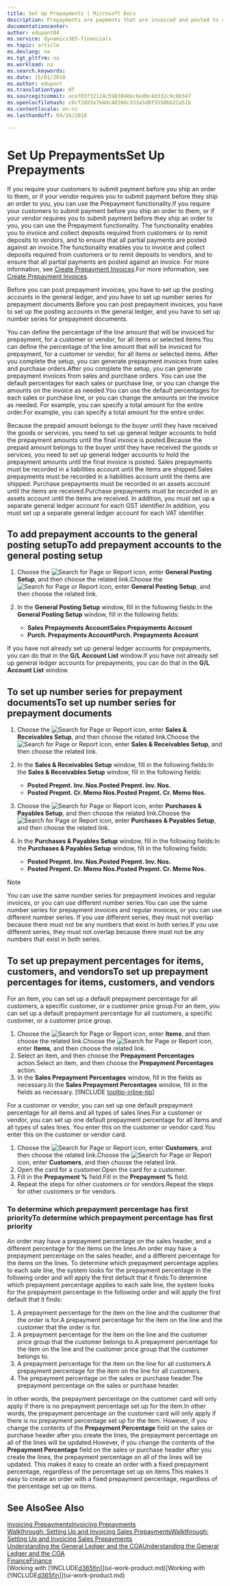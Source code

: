 ```yaml
---
title: Set Up Prepayments | Microsoft Docs
description: Prepayments are payments that are invoiced and posted to a sales or purchase prepayment order before final invoicing. You might require a deposit before you manufacture items to order, or you might require payment before you ship items to a customer. The prepayments functionality enables you to invoice and collect deposits required from customers or to remit deposits to vendors. Thus, you can ensure that all payments are posted against an invoice.
documentationcenter: 
author: edupont04
ms.service: dynamics365-financials
ms.topic: article
ms.devlang: na
ms.tgt_pltfrm: na
ms.workload: na
ms.search.keywords: 
ms.date: 15/01/2018
ms.author: edupont
ms.translationtype: HT
ms.sourcegitcommit: acef03f32124c5983846bc6ed0c4d332c9c8b347
ms.openlocfilehash: c0cf2dd3e7b8dc4830dc333a5d0f5550bb22a51b
ms.contentlocale: en-nz
ms.lasthandoff: 04/16/2018

---
```

# <a name="set-up-prepayments"></a><span data-ttu-id="f9f50-106">Set Up Prepayments</span><span class="sxs-lookup"><span data-stu-id="f9f50-106">Set Up Prepayments</span></span>
<span data-ttu-id="f9f50-107">If you require your customers to submit payment before you ship an order to them, or if your vendor requires you to submit payment before they ship an order to you, you can use the Prepayment functionality.</span><span class="sxs-lookup"><span data-stu-id="f9f50-107">If you require your customers to submit payment before you ship an order to them, or if your vendor requires you to submit payment before they ship an order to you, you can use the Prepayment functionality.</span></span> <span data-ttu-id="f9f50-108">The functionality enables you to invoice and collect deposits required from customers or to remit deposits to vendors, and to ensure that all partial payments are posted against an invoice.</span><span class="sxs-lookup"><span data-stu-id="f9f50-108">The functionality enables you to invoice and collect deposits required from customers or to remit deposits to vendors, and to ensure that all partial payments are posted against an invoice.</span></span> <span data-ttu-id="f9f50-109">For more information, see [Create Prepayment Invoices](finance-how-to-create-prepayment-invoices.md).</span><span class="sxs-lookup"><span data-stu-id="f9f50-109">For more information, see [Create Prepayment Invoices](finance-how-to-create-prepayment-invoices.md).</span></span>

<span data-ttu-id="f9f50-110">Before you can post prepayment invoices, you have to set up the posting accounts in the general ledger, and you have to set up number series for prepayment documents.</span><span class="sxs-lookup"><span data-stu-id="f9f50-110">Before you can post prepayment invoices, you have to set up the posting accounts in the general ledger, and you have to set up number series for prepayment documents.</span></span>  

<span data-ttu-id="f9f50-111">You can define the percentage of the line amount that will be invoiced for prepayment, for a customer or vendor, for all items or selected items.</span><span class="sxs-lookup"><span data-stu-id="f9f50-111">You can define the percentage of the line amount that will be invoiced for prepayment, for a customer or vendor, for all items or selected items.</span></span> <span data-ttu-id="f9f50-112">After you complete the setup, you can generate prepayment invoices from sales and purchase orders.</span><span class="sxs-lookup"><span data-stu-id="f9f50-112">After you complete the setup, you can generate prepayment invoices from sales and purchase orders.</span></span> <span data-ttu-id="f9f50-113">You can use the default percentages for each sales or purchase line, or you can change the amounts on the invoice as needed.</span><span class="sxs-lookup"><span data-stu-id="f9f50-113">You can use the default percentages for each sales or purchase line, or you can change the amounts on the invoice as needed.</span></span> <span data-ttu-id="f9f50-114">For example, you can specify a total amount for the entire order.</span><span class="sxs-lookup"><span data-stu-id="f9f50-114">For example, you can specify a total amount for the entire order.</span></span>  

<span data-ttu-id="f9f50-115">Because the prepaid amount belongs to the buyer until they have received the goods or services, you need to set up general ledger accounts to hold the prepayment amounts until the final invoice is posted.</span><span class="sxs-lookup"><span data-stu-id="f9f50-115">Because the prepaid amount belongs to the buyer until they have received the goods or services, you need to set up general ledger accounts to hold the prepayment amounts until the final invoice is posted.</span></span> <span data-ttu-id="f9f50-116">Sales prepayments must be recorded in a liabilities account until the items are shipped.</span><span class="sxs-lookup"><span data-stu-id="f9f50-116">Sales prepayments must be recorded in a liabilities account until the items are shipped.</span></span> <span data-ttu-id="f9f50-117">Purchase prepayments must be recorded in an assets account until the items are received.</span><span class="sxs-lookup"><span data-stu-id="f9f50-117">Purchase prepayments must be recorded in an assets account until the items are received.</span></span> <span data-ttu-id="f9f50-118">In addition, you must set up a separate general ledger account for each GST identifier.</span><span class="sxs-lookup"><span data-stu-id="f9f50-118">In addition, you must set up a separate general ledger account for each VAT identifier.</span></span>

## <a name="to-add-prepayment-accounts-to-the-general-posting-setup"></a><span data-ttu-id="f9f50-119">To add prepayment accounts to the general posting setup</span><span class="sxs-lookup"><span data-stu-id="f9f50-119">To add prepayment accounts to the general posting setup</span></span>  

1. <span data-ttu-id="f9f50-120">Choose the ![Search for Page or Report](media/ui-search/search_small.png "Search for Page or Report icon") icon, enter **General Posting Setup**, and then choose the related link.</span><span class="sxs-lookup"><span data-stu-id="f9f50-120">Choose the ![Search for Page or Report](media/ui-search/search_small.png "Search for Page or Report icon") icon, enter **General Posting Setup**, and then choose the related link.</span></span>
2. <span data-ttu-id="f9f50-121">In the **General Posting Setup** window, fill in the following fields:</span><span class="sxs-lookup"><span data-stu-id="f9f50-121">In the **General Posting Setup** window, fill in the following fields:</span></span>  

    - <span data-ttu-id="f9f50-122">**Sales Prepayments Account**</span><span class="sxs-lookup"><span data-stu-id="f9f50-122">**Sales Prepayments Account**</span></span>  
    - <span data-ttu-id="f9f50-123">**Purch. Prepayments Account**</span><span class="sxs-lookup"><span data-stu-id="f9f50-123">**Purch. Prepayments Account**</span></span>  

<span data-ttu-id="f9f50-124">If you have not already set up general ledger accounts for prepayments, you can do that in the **G/L Account List** window.</span><span class="sxs-lookup"><span data-stu-id="f9f50-124">If you have not already set up general ledger accounts for prepayments, you can do that in the **G/L Account List** window.</span></span>  

## <a name="to-set-up-number-series-for-prepayment-documents"></a><span data-ttu-id="f9f50-125">To set up number series for prepayment documents</span><span class="sxs-lookup"><span data-stu-id="f9f50-125">To set up number series for prepayment documents</span></span>  

1. <span data-ttu-id="f9f50-126">Choose the ![Search for Page or Report](media/ui-search/search_small.png "Search for Page or Report icon") icon, enter **Sales & Receivables Setup**, and then choose the related link.</span><span class="sxs-lookup"><span data-stu-id="f9f50-126">Choose the ![Search for Page or Report](media/ui-search/search_small.png "Search for Page or Report icon") icon, enter **Sales & Receivables Setup**, and then choose the related link.</span></span>
2. <span data-ttu-id="f9f50-127">In the **Sales & Receivables Setup** window, fill in the following fields:</span><span class="sxs-lookup"><span data-stu-id="f9f50-127">In the **Sales & Receivables Setup** window, fill in the following fields:</span></span>  

   - <span data-ttu-id="f9f50-128">**Posted Prepmt. Inv. Nos.**</span><span class="sxs-lookup"><span data-stu-id="f9f50-128">**Posted Prepmt. Inv. Nos.**</span></span>
   - <span data-ttu-id="f9f50-129">**Posted Prepmt. Cr. Memo Nos.**</span><span class="sxs-lookup"><span data-stu-id="f9f50-129">**Posted Prepmt. Cr. Memo Nos.**</span></span>

1. <span data-ttu-id="f9f50-130">Choose the ![Search for Page or Report](media/ui-search/search_small.png "Search for Page or Report icon") icon, enter **Purchases & Payables Setup**, and then choose the related link.</span><span class="sxs-lookup"><span data-stu-id="f9f50-130">Choose the ![Search for Page or Report](media/ui-search/search_small.png "Search for Page or Report icon") icon, enter **Purchases & Payables Setup**, and then choose the related link.</span></span>
2. <span data-ttu-id="f9f50-131">In the **Purchases & Payables Setup** window, fill in the following fields:</span><span class="sxs-lookup"><span data-stu-id="f9f50-131">In the **Purchases & Payables Setup** window, fill in the following fields:</span></span>

    - <span data-ttu-id="f9f50-132">**Posted Prepmt. Inv. Nos.**</span><span class="sxs-lookup"><span data-stu-id="f9f50-132">**Posted Prepmt. Inv. Nos.**</span></span>
    - <span data-ttu-id="f9f50-133">**Posted Prepmt. Cr. Memo Nos.**</span><span class="sxs-lookup"><span data-stu-id="f9f50-133">**Posted Prepmt. Cr. Memo Nos.**</span></span>

> [!NOTE]  
>  <span data-ttu-id="f9f50-134">You can use the same number series for prepayment invoices and regular invoices, or you can use different number series.</span><span class="sxs-lookup"><span data-stu-id="f9f50-134">You can use the same number series for prepayment invoices and regular invoices, or you can use different number series.</span></span> <span data-ttu-id="f9f50-135">If you use different series, they must not overlap because there must not be any numbers that exist in both series.</span><span class="sxs-lookup"><span data-stu-id="f9f50-135">If you use different series, they must not overlap because there must not be any numbers that exist in both series.</span></span>  

## <a name="to-set-up-prepayment-percentages-for-items-customers-and-vendors"></a><span data-ttu-id="f9f50-136">To set up prepayment percentages for items, customers, and vendors</span><span class="sxs-lookup"><span data-stu-id="f9f50-136">To set up prepayment percentages for items, customers, and vendors</span></span>  
<span data-ttu-id="f9f50-137">For an item, you can set up a default prepayment percentage for all customers, a specific customer, or a customer price group.</span><span class="sxs-lookup"><span data-stu-id="f9f50-137">For an item, you can set up a default prepayment percentage for all customers, a specific customer, or a customer price group.</span></span>  

1. <span data-ttu-id="f9f50-138">Choose the ![Search for Page or Report](media/ui-search/search_small.png "Search for Page or Report icon") icon, enter **Items**, and then choose the related link.</span><span class="sxs-lookup"><span data-stu-id="f9f50-138">Choose the ![Search for Page or Report](media/ui-search/search_small.png "Search for Page or Report icon") icon, enter **Items**, and then choose the related link.</span></span>
2. <span data-ttu-id="f9f50-139">Select an item, and then choose the **Prepayment Percentages** action.</span><span class="sxs-lookup"><span data-stu-id="f9f50-139">Select an item, and then choose the **Prepayment Percentages** action.</span></span>  
3. <span data-ttu-id="f9f50-140">In the **Sales Prepayment Percentages** window, fill in the fields as necessary.</span><span class="sxs-lookup"><span data-stu-id="f9f50-140">In the **Sales Prepayment Percentages** window, fill in the fields as necessary.</span></span> [!INCLUDE [tooltip-inline-tip](includes/tooltip-inline-tip_md.md)]

<span data-ttu-id="f9f50-141">For a customer or vendor, you can set up one default prepayment percentage for all items and all types of sales lines.</span><span class="sxs-lookup"><span data-stu-id="f9f50-141">For a customer or vendor, you can set up one default prepayment percentage for all items and all types of sales lines.</span></span> <span data-ttu-id="f9f50-142">You enter this on the customer or vendor card.</span><span class="sxs-lookup"><span data-stu-id="f9f50-142">You enter this on the customer or vendor card.</span></span>

1. <span data-ttu-id="f9f50-143">Choose the ![Search for Page or Report](media/ui-search/search_small.png "Search for Page or Report icon") icon, enter **Customers**, and then choose the related link.</span><span class="sxs-lookup"><span data-stu-id="f9f50-143">Choose the ![Search for Page or Report](media/ui-search/search_small.png "Search for Page or Report icon") icon, enter **Customers**, and then choose the related link.</span></span>
2. <span data-ttu-id="f9f50-144">Open the card for a customer.</span><span class="sxs-lookup"><span data-stu-id="f9f50-144">Open the card for a customer.</span></span>
3. <span data-ttu-id="f9f50-145">Fill in the **Prepayment %** field.</span><span class="sxs-lookup"><span data-stu-id="f9f50-145">Fill in the **Prepayment %** field.</span></span>
4. <span data-ttu-id="f9f50-146">Repeat the steps for other customers or for vendors.</span><span class="sxs-lookup"><span data-stu-id="f9f50-146">Repeat the steps for other customers or for vendors.</span></span>  

### <a name="to-determine-which-prepayment-percentage-has-first-priority"></a><span data-ttu-id="f9f50-147">To determine which prepayment percentage has first priority</span><span class="sxs-lookup"><span data-stu-id="f9f50-147">To determine which prepayment percentage has first priority</span></span>  
<span data-ttu-id="f9f50-148">An order may have a prepayment percentage on the sales header, and a different percentage for the items on the lines.</span><span class="sxs-lookup"><span data-stu-id="f9f50-148">An order may have a prepayment percentage on the sales header, and a different percentage for the items on the lines.</span></span> <span data-ttu-id="f9f50-149">To determine which prepayment percentage applies to each sale line, the system looks for the prepayment percentage in the following order and will apply the first default that it finds:</span><span class="sxs-lookup"><span data-stu-id="f9f50-149">To determine which prepayment percentage applies to each sale line, the system looks for the prepayment percentage in the following order and will apply the first default that it finds:</span></span>  
1. <span data-ttu-id="f9f50-150">A prepayment percentage for the item on the line and the customer that the order is for.</span><span class="sxs-lookup"><span data-stu-id="f9f50-150">A prepayment percentage for the item on the line and the customer that the order is for.</span></span>  
2. <span data-ttu-id="f9f50-151">A prepayment percentage for the item on the line and the customer price group that the customer belongs to.</span><span class="sxs-lookup"><span data-stu-id="f9f50-151">A prepayment percentage for the item on the line and the customer price group that the customer belongs to.</span></span>  
3. <span data-ttu-id="f9f50-152">A prepayment percentage for the item on the line for all customers.</span><span class="sxs-lookup"><span data-stu-id="f9f50-152">A prepayment percentage for the item on the line for all customers.</span></span>  
4. <span data-ttu-id="f9f50-153">The prepayment percentage on the sales or purchase header.</span><span class="sxs-lookup"><span data-stu-id="f9f50-153">The prepayment percentage on the sales or purchase header.</span></span>  

<span data-ttu-id="f9f50-154">In other words, the prepayment percentage on the customer card will only apply if there is no prepayment percentage set up for the item.</span><span class="sxs-lookup"><span data-stu-id="f9f50-154">In other words, the prepayment percentage on the customer card will only apply if there is no prepayment percentage set up for the item.</span></span> <span data-ttu-id="f9f50-155">However, if you change the contents of the **Prepayment Percentage** field on the sales or purchase header after you create the lines, the prepayment percentage on all of the lines will be updated.</span><span class="sxs-lookup"><span data-stu-id="f9f50-155">However, if you change the contents of the **Prepayment Percentage** field on the sales or purchase header after you create the lines, the prepayment percentage on all of the lines will be updated.</span></span> <span data-ttu-id="f9f50-156">This makes it easy to create an order with a fixed prepayment percentage, regardless of the percentage set up on items.</span><span class="sxs-lookup"><span data-stu-id="f9f50-156">This makes it easy to create an order with a fixed prepayment percentage, regardless of the percentage set up on items.</span></span>

## <a name="see-also"></a><span data-ttu-id="f9f50-157">See Also</span><span class="sxs-lookup"><span data-stu-id="f9f50-157">See Also</span></span>  
[<span data-ttu-id="f9f50-158">Invoicing Prepayments</span><span class="sxs-lookup"><span data-stu-id="f9f50-158">Invoicing Prepayments</span></span>](finance-invoice-prepayments.md)  
[<span data-ttu-id="f9f50-159">Walkthrough: Setting Up and Invoicing Sales Prepayments</span><span class="sxs-lookup"><span data-stu-id="f9f50-159">Walkthrough: Setting Up and Invoicing Sales Prepayments</span></span>](walkthrough-setting-up-and-invoicing-sales-prepayments.md)  
[<span data-ttu-id="f9f50-160">Understanding the General Ledger and the COA</span><span class="sxs-lookup"><span data-stu-id="f9f50-160">Understanding the General Ledger and the COA</span></span>](finance-general-ledger.md)  
[<span data-ttu-id="f9f50-161">Finance</span><span class="sxs-lookup"><span data-stu-id="f9f50-161">Finance</span></span>](finance.md)  
<span data-ttu-id="f9f50-162">[Working with [!INCLUDE[d365fin](includes/d365fin_md.md)]](ui-work-product.md)</span><span class="sxs-lookup"><span data-stu-id="f9f50-162">[Working with [!INCLUDE[d365fin](includes/d365fin_md.md)]](ui-work-product.md)</span></span>

